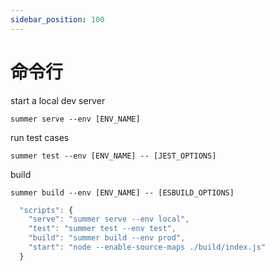 ```yaml
---
sidebar_position: 100
---
```


# 命令行

start a local dev server

```
summer serve --env [ENV_NAME]
```

run test cases

```
summer test --env [ENV_NAME] -- [JEST_OPTIONS]
```

build

```
summer build --env [ENV_NAME] -- [ESBUILD_OPTIONS]
```


```js title="package.json"
  "scripts": {
    "serve": "summer serve --env local",
    "test": "summer test --env test",
    "build": "summer build --env prod",
    "start": "node --enable-source-maps ./build/index.js"
  }
```
 